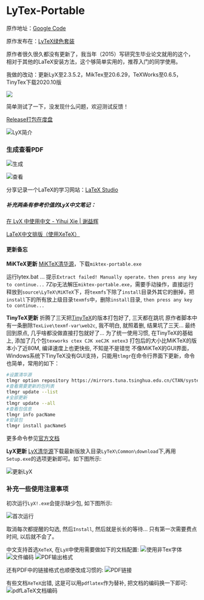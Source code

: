# LyTex-Portable原作地址：[Google Code](https://code.google.com/archive/p/lytex/) 原作发布在：[LyTeX绿色套装](http://bbs.ctex.org/forum.php?mod=viewthread&tid=46857)原作者很久很久都没有更新了，我当年（2015）写研究生毕业论文就用的这个，相对于其他的LaTeX安装方法，这个够简单实用的，推荐入门的同学使用。我做的改动：更新LyX至2.3.5.2，MikTex至20.6.29，TeXWorks至0.6.5，TinyTex下载2020.10版![](./manual/images/lyx.png)简单测试了一下，没发现什么问题，欢迎测试反馈！[Release打包在度盘](https://pan.baidu.com/s/1c37Tgf2)![LyX简介](./manual/images/lyx2.png)### 生成查看PDF![生成](./manual/images/pdf1.png)![查看](./manual/images/pdf2.png)分享记录一个LaTeX的学习网站：[LaTeX Studio](http://wenda.latexstudio.net/)##### 补充两条有参考价值的LyX中文笔记：[在 LyX 中使用中文 - Yihui Xie | 谢益辉](https://yihui.name/cn/2011/05/write-chinese-in-lyx/)[LaTeX中文排版（使用XeTeX）](http://linux-wiki.cn/wiki/zh-hans/LaTeX中文排版（使用XeTeX）)#### 更新备忘**MiKTeX更新**[MiKTeX清华源](https://mirrors.tuna.tsinghua.edu.cn/CTAN/systems/win32/miktex/setup/windows-x86/)，下载`miktex-portable.exe`运行lytex.bat ... 提示`Extract failed! Manually operate，then press any key to continue...`7Zip无法解压`miktex-portable.exe`，需要手动操作，直接运行释放到`source\LyTeX\MiKTeX`下，将`texmfs`下除了`install`目录外其它的删掉，把`install`下的所有放上级目录`texmfs`中，删除`install`目录, `then press any key to continue...`**TinyTeX更新**折腾了三天把[TinyTeX](https://github.com/yihui/tinytex)的版本打包好了, 三天都在跳坑原作者脚本中有一条删除`TexLive\texmf-var\web2c`, 我不明白, 就照着删, 结果坑了三天...最终回到原点, 几乎啥都没做直接打包就好了...为了统一使用习惯, 在TinyTeX的基础上, 添加了几个包`texworks ctex CJK xeCJK xetex3`打包后的大小比MiKTeX的版本小了近80M, 编译速度上也更快些, 不知是不是错觉 不像MiKTeX的GUI界面，Windows系统下TinyTeX没有GUI支持，只能用`tlmgr`在命令行界面下更新，命令也简单，常用的如下：```bash#设置清华源tlmgr option repository https://mirrors.tuna.tsinghua.edu.cn/CTAN/systems/texlive/tlnet#查看需要更新的包列表tlmgr update --list#全部更新tlmgr update --all#查看包信息tlmgr info pacName#安装包tlmgr install pacNameS```更多命令参见[官方文档](https://tug.org/texlive/doc/tlmgr.html)**LyX更新**[LyX清华源](https://mirrors.tuna.tsinghua.edu.cn/lyx/bin/)下载最新版放入目录`LyTeX\Common\download`下,再用`Setup.exe`的选项更新即可。如下图所示:![更新LyX](./manual/images/lyx-up.png)### 补充一些使用注意事项初次运行`LyX!.exe`会提示缺少包, 如下图所示:![首次运行](./manual/images/lyx_init.png)取消每次都提醒的勾选, 然后`Install`, 然后就是长长的等待... 只有第一次需要费点时间, 以后就不会了。中文支持首选`XeTeX`, 在`LyX`中使用需要做如下的文档配置:![使用非Tex字体](./manual/images/lyx_xetex-1.png)![文件编码](./manual/images/lyx_xetex-2.png)![PDF输出格式](./manual/images/lyx_xetex-3.png)还有PDF中的链接格式也顺便改成习惯的:![PDF链接](./manual/images/pdf-link.png)有些文档`XeTeX`出错, 这是可以用`pdflatex`作为替补, 把文档的编码换一下即可:![pdfLaTeX文档编码](./manual/images/lyx_pdflatex.png)